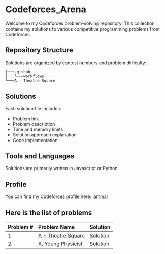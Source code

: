 # Codeforces_Arena

Welcome to my Codeforces problem-solving repository! This collection contains my solutions to various competitive programming problems from Codeforces.

## Repository Structure

Solutions are organized by contest numbers and problem difficulty:
```
├───.github
│   └───workflows
└───A - Theatre Square
```

## Solutions

Each solution file includes:
- Problem link
- Problem description
- Time and memory limits
- Solution approach explanation
- Code implementation

## Tools and Languages

Solutions are primarily written in Javascript or Python

## Profile

You can find my Codeforces profile here: [iammar](https://codeforces.com/profile/iammar)



## Here is the list of problems 


| Problem # | Problem Name | Solution |
|:----------|:-------------|:---------|
| 1 | [A - Theatre Square](https://codeforces.com/contest/1/problem/A) | [Solution](./A%20-%20Theatre%20Square/solution.py) |
| 2 | [A. Young Physicist](https://codeforces.com/contest/69/problem/A) | [Solution](./A%20-%20Young%20Physicist/solution.py) |